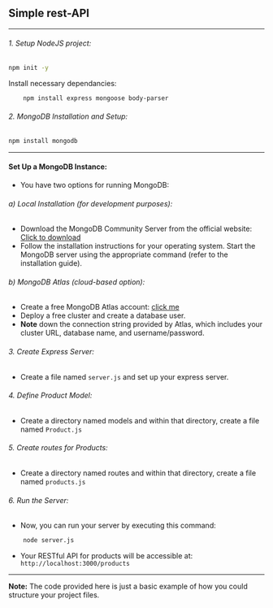 ##  Simple rest-API
------ 
###### 1. Setup NodeJS project:

```bash
npm init -y
```

Install necessary dependancies:
```bash
    npm install express mongoose body-parser
```

###### 2. MongoDB Installation and Setup:

```bash
npm install mongodb
```
-------- 
#### Set Up a MongoDB Instance:
- You have two options for running MongoDB:

###### a) Local Installation (for development purposes):
- Download the MongoDB Community Server from the official website: [Click to download](https://www.mongodb.com/docs/manual/installation/)
- Follow the installation instructions for your operating system.
Start the MongoDB server using the appropriate command (refer to the installation guide).

###### b) MongoDB Atlas (cloud-based option):
- Create a free MongoDB Atlas account: [click me](https://www.mongodb.com/docs/atlas/tutorial/deploy-free-tier-cluster/)
- Deploy a free cluster and create a database user.
- **Note** down the connection string provided by Atlas, which includes your cluster URL, database name, and username/password.

###### 3. Create Express Server:
- Create a file named ``server.js`` and set up your express server.

###### 4. Define Product Model:
- Create a directory named models and within that directory, create a file named ``Product.js``

###### 5. Create routes for Products:
- Create a directory named routes and within that directory, create a file named ``products.js``

###### 6. Run the Server:
- Now, you can run your server by executing this command:
```bash
    node server.js
```
- Your RESTful API for products will be accessible at: `` http://localhost:3000/products``
------------------------------

**Note:** The code provided here is just a basic example of how you could structure your project files.
